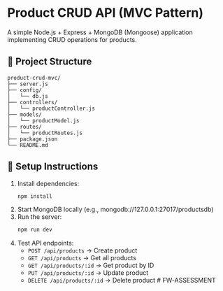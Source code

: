 # Product CRUD API (MVC Pattern)

A simple Node.js + Express + MongoDB (Mongoose) application implementing CRUD operations for products.

## 📂 Project Structure
```
product-crud-mvc/
├── server.js
├── config/
│   └── db.js
├── controllers/
│   └── productController.js
├── models/
│   └── productModel.js
├── routes/
│   └── productRoutes.js
├── package.json
└── README.md
```

## 🚀 Setup Instructions
1. Install dependencies:
   ```bash
   npm install
   ```
2. Start MongoDB locally (e.g., mongodb://127.0.0.1:27017/productsdb)
3. Run the server:
   ```bash
   npm run dev
   ```
4. Test API endpoints:
   - `POST /api/products` → Create product
   - `GET /api/products` → Get all products
   - `GET /api/products/:id` → Get product by ID
   - `PUT /api/products/:id` → Update product
   - `DELETE /api/products/:id` → Delete product
#   F W - A S S E S S M E N T  
 